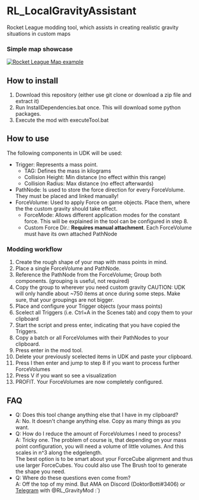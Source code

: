 # RL_LocalGravityAssistant
Rocket League modding tool, which assists in creating realistic gravity situations in custom maps
### Simple map showcase
[![Rocket League Map example](https://img.youtube.com/vi/9CFhBj_GrVM/0.jpg)](https://www.youtube.com/watch?v=9CFhBj_GrVM "Rocketleague!")
## How to install
1. Download this repository (either use git clone or download a zip file and extract it)
2. Run InstallDependencies.bat once. This will download some python packages.
3. Execute the mod with executeTool.bat

## How to use
The following components in UDK will be used:
- Trigger:     Represents a mass point. 
  - TAG:                  Defines the mass in kilograms
  - Collision Height:     Min distance (no effect within this range) 
  - Collision Radius:     Max distance (no effect afterwards)
- PathNode:    Is used to store the force direction for every ForceVolume. They must be placed and linked manually!
- ForceVolume: Used to apply Force on game objects. Place them, where the the custom gravity should take effect. 
  - ForceMode:            Allows different application modes for the constant force. This will be explained in the tool can be configured in step 8.
  - Custom Force Dir.:   **Requires manual attachment**. Each ForceVolume must have its own attached PathNode
### Modding workflow
1. Create the rough shape of your map with mass points in mind.
2. Place a single ForceVolume and PathNode.
3. Reference the PathNode from the ForceVolume; Group both components. (grouping is useful, not required)
4. Copy the group to wherever you need custom gravity
CAUTION: UDK will only handle about ~750 items at once during some steps.
Make sure, that your groupings are not bigger.
5. Place and configure your Trigger objects (your mass points)
6. Scelect all Triggers (i.e. Ctrl+A in the Scenes tab) and copy them to your clipboard
7. Start the script and press enter, indicating that you have copied the Triggers.
8. Copy a batch or all ForceVolumes with their PathNodes to your clipboard.
9. Press enter in the mod tool.
10. Delete your previously scelected items in UDK and paste your clipboard.
11. Press I then enter and jump to step 8 if you want to process further ForceVolumes
12. Press V if you want so see a visualization
13. PROFIT. Your ForceVolumes are now completely configured.

## FAQ
- Q: Does this tool change anything else that I have in my clipboard?  
A: No. It doesn't change anything else. Copy as many things as you want.
- Q: How do I reduce the amount of ForceVolumes I need to process?  
A: Tricky one. The problem of course is, that depending on your mass point configuration, you will need a volume of little volumes. And this scales in n^3 along the edgelength.  
The best option is to be smart about your ForceCube alignment and thus use larger ForceCubes. You could also use The Brush tool to generate the shape you need.
- Q: Where do these questions even come from?  
A: Off the top of my mind. But AMA on Discord (DoktorBotti#3406) or [Telegram](https://t.me/RL_GravityMod) with @RL_GravityMod  :`)